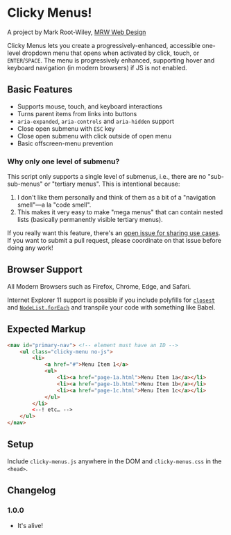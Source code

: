 # Clicky Menus!
A project by Mark Root-Wiley, [MRW Web Design](https://MRWweb.com)

Clicky Menus lets you create a progressively-enhanced, accessible one-level dropdown menu that opens when activated by click, touch, or `ENTER`/`SPACE`. The menu is progressively enhanced, supporting hover and keyboard navigation (in modern browsers) if JS is not enabled.

## Basic Features
- Supports mouse, touch, and keyboard interactions
- Turns parent items from links into buttons
- `aria-expanded`, `aria-controls` and `aria-hidden` support
- Close open submenu with `ESC` key
- Close open submenu with click outside of open menu
- Basic offscreen-menu prevention

### Why only one level of submenu?

This script only supports a single level of submenus, i.e., there are no "sub-sub-menus" or "tertiary menus". This is intentional because:

1. I don't like them personally and think of them as a bit of a "navigation smell"—a la "code smell".
2. This makes it very easy to make "mega menus" that can contain nested lists (basically permanently visible tertiary menus).

If you really want this feature, there's an [open issue for sharing use cases](https://github.com/mrwweb/clicky-menus/issues/8). If you want to submit a pull request, please coordinate on that issue before doing any work!

## Browser Support

All Modern Browsers such as Firefox, Chrome, Edge, and Safari.

Internet Explorer 11 support is possible if you include polyfills for [`closest`](https://developer.mozilla.org/en-US/docs/Web/API/Element/closest#polyfill) and [`NodeList.forEach`](https://developer.mozilla.org/en-US/docs/Web/API/NodeList/forEach#Polyfill) and transpile your code with something like Babel.

## Expected Markup

```html
<nav id="primary-nav"> <!-- element must have an ID -->
	<ul class="clicky-menu no-js">
		<li>
			<a href="#">Menu Item 1</a>
			<ul>
				<li><a href="page-1a.html">Menu Item 1a</a></li>
				<li><a href="page-1b.html">Menu Item 1b</a></li>
				<li><a href="page-1c.html">Menu Item 1c</a></li>
			</ul>
		</li>
		<--! etc… -->
	</ul>
</nav>
```

## Setup
Include `clicky-menus.js` anywhere in the DOM and `clicky-menus.css` in the `<head>`.

## Changelog

### 1.0.0
- It's alive!
